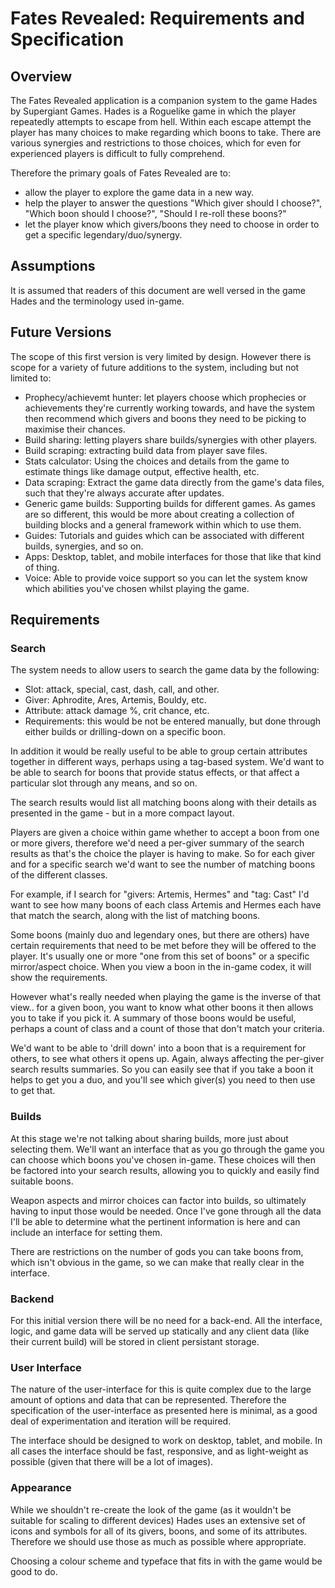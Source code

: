 # Fates Revealed: Requirements and Specification

## Overview

The Fates Revealed application is a companion system to the game Hades by Supergiant Games.  Hades is a Roguelike game in which the player repeatedly attempts to escape from hell.  Within each escape attempt the player has many choices to make regarding which boons  to take.  There are various synergies and restrictions to those choices, which for even for experienced players is difficult to fully comprehend.

Therefore the primary goals of Fates Revealed are to:

- allow the player to explore the game data in a new way.
- help the player to answer the questions "Which giver should I choose?", "Which boon should I choose?", "Should I re-roll these boons?"
- let the player know which givers/boons they need to choose in order to get a specific legendary/duo/synergy.

## Assumptions

It is assumed that readers of this document are well versed in the game Hades and the terminology used in-game.

## Future Versions

The scope of this first version is very limited by design.  However there is scope for a variety of future additions to the system, including but not limited to:

- Prophecy/achievemt hunter: let players choose which prophecies or achievements they're currently working towards, and have the system then recommend which givers and boons they need to be picking to maximise their chances.
- Build sharing: letting players share builds/synergies with other players.
- Build scraping: extracting build data from player save files.
- Stats calculator: Using the choices and details from the game to estimate things like damage output, effective health, etc.
- Data scraping: Extract the game data directly from the game's data files, such that they're always accurate after updates.
- Generic game builds: Supporting builds for different games.  As games are so different, this would be more about creating a collection of building blocks and a general framework within which to use them.
- Guides: Tutorials and guides which can be associated with different builds, synergies, and so on.
- Apps: Desktop, tablet, and mobile interfaces for those that like that kind of thing.
- Voice: Able to provide voice support so you can let the system know which abilities you've chosen whilst playing the game.

## Requirements

### Search

The system needs to allow users to search the game data by the following:

- Slot: attack, special, cast, dash, call, and other.
- Giver: Aphrodite, Ares, Artemis, Bouldy, etc.
- Attribute: attack damage %, crit chance, etc.
- Requirements: this would be not be entered manually, but done through either builds or drilling-down on a specific boon.

In addition it would be really useful to be able to group certain attributes together in different ways, perhaps using a tag-based system.  We'd want to be able to search for boons that provide status effects, or that affect a particular slot through any means, and so on.

The search results would list all matching boons along with their details as presented in the game - but in a more compact layout.

Players are given a choice within game whether to accept a boon from one or more givers, therefore we'd need a per-giver summary of the search results as that's the choice the player is having to make.  So for each giver and for a specific search we'd want to see the number of matching boons of the different classes.

For example, if I search for "givers: Artemis, Hermes" and "tag: Cast" I'd want to see how many boons of each class Artemis and Hermes each have that match the search, along with the list of matching boons.

Some boons (mainly duo and legendary ones, but there are others) have certain requirements that need to be met before they will be offered to the player.  It's usually one or more "one from this set of boons" or a specific mirror/aspect choice.  When you view a boon in the in-game codex, it will show the requirements.

However what's really needed when playing the game is the inverse of that view.. for a given boon, you want to know what other boons it then allows you to take if you pick it.  A summary of those boons would be useful, perhaps a count of class and a count of those that don't match your criteria.

We'd want to be able to 'drill down' into a boon that is a requirement for others, to see what others it opens up.  Again, always affecting the per-giver search results summaries.  So you can easily see that if you take a boon it helps to get you a duo, and you'll see which giver(s) you need to then use to get that.

### Builds

At this stage we're not talking about sharing builds, more just about selecting them.  We'll want an interface that as you go through the game you can choose which boons you've chosen in-game.  These choices will then be factored into your search results, allowing you to quickly and easily find suitable boons.

Weapon aspects and mirror choices can factor into builds, so ultimately having to input those would be needed.  Once I've gone through all the data I'll be able to determine what the pertinent information is here and can include an interface for setting them.

There are restrictions on the number of gods you can take boons from, which isn't obvious in the game, so we can make that really clear in the interface.

### Backend

For this initial version there will be no need for a back-end.  All the interface, logic, and game data will be served up statically and any client data (like their current build) will be stored in client persistant storage.

### User Interface

The nature of the user-interface for this is quite complex due to the large amount of options and data that can be represented.  Therefore the specification of the user-interface as presented here is minimal, as a good deal of experimentation and iteration will be required.

The interface should be designed to work on desktop, tablet, and mobile.  In all cases the interface should be fast, responsive, and as light-weight as possible (given that there will be a lot of images).

### Appearance

While we shouldn't re-create the look of the game (as it wouldn't be suitable for scaling to different devices) Hades uses an extensive set of icons and symbols for all of its givers, boons, and some of its attributes.  Therefore we should use those as much as possible where appropriate.

Choosing a colour scheme and typeface that fits in with the game would be good to do.
